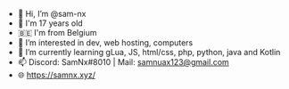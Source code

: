 - 👋 Hi, I’m @sam-nx
- 🎂 I'm 17 years old
- 🇧🇪 I'm from Belgium
- 👀 I’m interested in dev, web hosting, computers
- 🌱 I’m currently learning gLua, JS, html/css, php, python, java and Kotlin
- 📫 Discord: SamNx#8010 | Mail: samnuax123@gmail.com
- 🌐 https://samnx.xyz/
